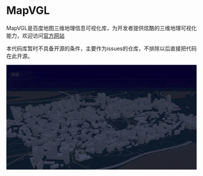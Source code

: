 # MapVGL

MapVGL是百度地图三维地理信息可视化库，为开发者提供炫酷的三维地理可视化能力，欢迎访问[官方网站](https://mapv.baidu.com/gl/docs/index.html)

本代码库暂时不具备开源的条件，主要作为issues的仓库，不排除以后直接把代码在此开源。

<img src="https://raw.githubusercontent.com/huiyan-fe/mapvgl/main/images/mapv.gif" />
